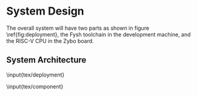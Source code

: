 # System Design

<!-- TODO: Remove this and replace with actual text -->

<!-- Define the system architecture that will meet the FRs and PRs. Think of
deployment first (are there separate physical parts, like a smartphone and
remote sensor?), and then for each deployment element, define the main HW, SW,
and FW components and their relationship. A UML deployment diagram with
component annotations is appropriate, or separate
\href{https://sparxsystems.com/enterprise_architect_user_guide/15.2/model_domains/deploymentdiagram.html}{deployment}
and
\href{https://sparxsystems.com/enterprise_architect_user_guide/15.2/model_domains/componentdiagram.html}{component}
diagrams. -->

<!-- \vskip 11pt -->

<!-- Here, one introductory paragraph is required and expected. It should describe
the system at a very high level. E.g., “The Toddler Monitor system comprises two
main subsystem, the user’s smartphone and the monitor. Major nodes and
components in each subsystem are identified below”. -->

The overall system will have two parts as shown in figure \ref{fig:deployment},
the Fysh toolchain in the development machine, and the RISC-V CPU in the Zybo
board.

## System Architecture

<!-- TODO: Remove this and replace with actual text -->

<!-- One or two UML diagrams. Either a UML deployment diagram with component
annotations is appropriate, or separate
\href{https://sparxsystems.com/enterprise_architect_user_guide/15.2/model_domains/deploymentdiagram.html}{deployment}
and
\href{https://sparxsystems.com/enterprise_architect_user_guide/15.2/model_domains/componentdiagram.html}{component}
diagrams.

\vskip 11pt

One or two pages should be needed including a brief text explanation in which
the figure(s) are referenced -->

<!-- In the subsections below, list the major HW, FW, SW subsystems and
components in each. For example, if the design relies on a smartphone, that is
both a deployment node and a HW component. Note any special considerations, such
as specific component or node requirements; e.g., a simple inertial motion unit
may be sufficient for a component that measures motion, or maybe something with
9 degrees of freedom is needed… -->

<!-- Deployment diagram PlantUML -->

\input{tex/deployment}

<!-- Component diagram PlantUML -->

\input{tex/component}
